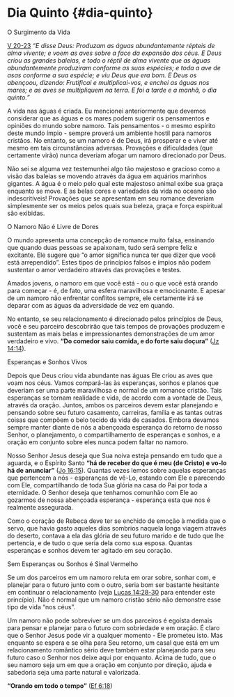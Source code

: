 # Dia Quinto {#dia-quinto}

O Surgimento da Vida

[V 20-23](http://bibliaonline.com.br/acf/gn/1/20-23) _“E disse Deus: Produzam as águas abundantemente répteis de alma vivente; e voem as aves sobre a face da expansão dos céus. E Deus criou as grandes baleias, e todo o réptil de alma vivente que as águas abundantemente produziram conforme as suas espécies; e toda a ave de asas conforme a sua espécie; e viu Deus que era bom. E Deus os abençoou, dizendo: Frutificai e multiplicai-vos, e enchei as águas nos mares; e as aves se multipliquem na terra. E foi a tarde e a manhã, o dia quinto.”_

A vida nas águas é criada. Eu mencionei anteriormente que devemos considerar que as águas e os mares podem sugerir os pensamentos e opiniões do mundo sobre namoro. Tais pensamentos - o mesmo espírito deste mundo ímpio - sempre proverá um ambiente hostil para namoros cristãos. No entanto, se um namoro é de Deus, irá prosperar e e viver até mesmo em tais circunstâncias adversas. Provações e dificuldades (que certamente virão) nunca deveriam afogar um namoro direcionado por Deus.

Não sei se alguma vez testemunhei algo tão majestoso e gracioso como a visão das baleias se movendo através da água em aquários marinhos gigantes. A água é o meio pelo qual este majestoso animal exibe sua graça enquanto se move. E as belas cores e variedades da vida no oceano são indescritíveis! Provações que se apresentam em seu romance deveriam simplesmente ser os meios pelos quais sua beleza, graça e força espiritual são exibidas.

O Namoro Não é Livre de Dores

O mundo apresenta uma concepção de romance muito falsa, ensinando que quando duas pessoas se apaixonam, tudo será sempre feliz e excitante. Ele sugere que “o amor significa nunca ter que dizer que você está arrependido”. Estes tipos de princípios falsos e ímpios não podem sustentar o amor verdadeiro através das provações e testes.

Amados jovens, o namoro em que você está - ou o que você está orando para começar - é, de fato, uma esfera maravilhosa e emocionante. E apesar de um namoro não enfrentar conflitos sempre, ele certamente irá se deparar com as águas da adversidade de vez em quando.

No entanto, se seu relacionamento é direcionado pelos princípios de Deus, você e seu parceiro descobrirão que tais tempos de provações produzem e sustentam as mais belas e impressionantes demonstrações de um amor verdadeiro e vivo. **“Do comedor saiu comida, e do forte saiu doçura”** ([Jz 14:14](http://bibliaonline.com.br/acf/jz/14/14)).

Esperanças e Sonhos Vivos

Depois que Deus criou vida abundante nas águas Ele criou as aves que voam nos céus. Vamos compará-las às esperanças, sonhos e planos que deveriam ser uma parte maravilhosa e normal de um romance cristão. Tais esperanças se tornam realidade e vida, de acordo com a vontade de Deus, através da oração. Juntos, ambos os parceiros devem estar planejando e pensando sobre seu futuro casamento, carreiras, família e as tantas outras coisas que compõem o belo tecido da vida de casados. Embora devamos sempre manter diante de nós a abençoada esperança do retorno de nosso Senhor, o planejamento, o compartilhamento de esperanças e sonhos, e a oração em conjunto sobre eles nunca podem faltar no namoro.

Nosso Senhor Jesus deseja que Sua noiva esteja pensando em tudo que a aguarda, e o Espírito Santo **“há de receber do que é meu (de Cristo) e vo-lo há de anunciar”** ([Jo 16:15](http://bibliaonline.com.br/acf/jo/16/15)). Quantas vezes lemos sobre aquelas esperanças que pertencem a nós - esperanças de vê-Lo, estando com Ele e parecendo com Ele, compartilhando de toda Sua glória na casa do Pai por toda a eternidade. O Senhor deseja que tenhamos comunhão com Ele ao gozarmos de nossa abençoada esperança - esperança esta que nos é realmente assegurada.

Como o coração de Rebeca deve ter se enchido de emoção à medida que o servo, que havia gasto aqueles dias sombrios naquela longa viagem através do deserto, contava a ela das glória de seu futuro marido e de tudo que lhe pertencia, e de tudo o que seria dela como sua esposa. Quantas esperanças e sonhos devem ter agitado em seu coração.

Sem Esperanças ou Sonhos é Sinal Vermelho

Se um dos parceiros em um namoro reluta em orar sobre, sonhar com, e planejar para o futuro junto com o outro, seria bom ser bastante hesitante em continuar o relacionamento (veja [Lucas 14:28-30](http://bibliaonline.com.br/acf/lc/14/28-30) para entender este princípio). Não é normal que um namoro cristão sério não demonstre esse tipo de vida “nos céus”.

Um namoro não pode sobreviver se um dos parceiros é egoísta demais para pensar e planejar para o futuro com sobriedade e em oração. É claro que o Senhor Jesus pode vir a qualquer momento - Ele prometeu isto. Mas enquanto se espera e se olha para Seu retorno, um casal que está em um relacionamento romântico sério deve também estar planejando para seu futuro caso o Senhor nos deixe aqui por enquanto. Acima de tudo, que o seu namoro seja um em que a oração em conjunto por direção, ajuda e sabedoria seja uma parte natural e valorizada.

**“Orando em todo o tempo”** ([Ef 6:18](http://bibliaonline.com.br/acf/ef/6/18))